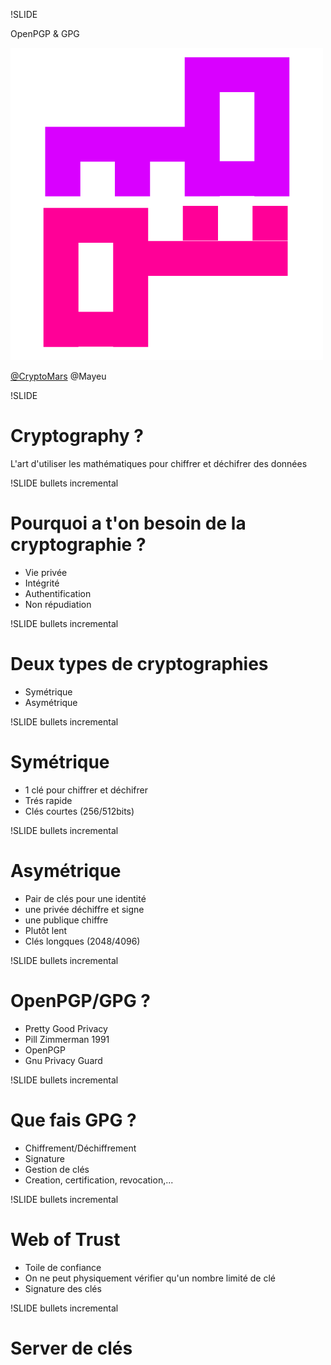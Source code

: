 !SLIDE 

OpenPGP & GPG

![cryptologo](cryptologo.gif)

[@CryptoMars](https://twitter.com/CryptoMars) @Mayeu

!SLIDE

# Cryptography ?

L'art d'utiliser les mathématiques pour chiffrer et déchifrer des données

!SLIDE bullets incremental

# Pourquoi a t'on besoin de la cryptographie ?

* Vie privée
* Intégrité
* Authentification
* Non répudiation

!SLIDE bullets incremental

# Deux types de cryptographies

* Symétrique
* Asymétrique

!SLIDE bullets incremental

# Symétrique

* 1 clé pour chiffrer et déchifrer
* Trés rapide
* Clés courtes (256/512bits)

!SLIDE bullets incremental

# Asymétrique

* Pair de clés pour une identité
* une privée déchiffre et signe
* une publique chiffre
* Plutôt lent
* Clés longques (2048/4096)

!SLIDE bullets incremental

# OpenPGP/GPG ?

* Pretty Good Privacy
* Pill Zimmerman 1991
* OpenPGP
* Gnu Privacy Guard

!SLIDE bullets incremental

# Que fais GPG ?

* Chiffrement/Déchiffrement
* Signature
* Gestion de clés
* Creation, certification, revocation,...

!SLIDE bullets incremental

# Web of Trust

* Toile de confiance
* On ne peut physiquement vérifier qu'un nombre limité de clé
* Signature des clés

!SLIDE bullets incremental

# Server de clés

